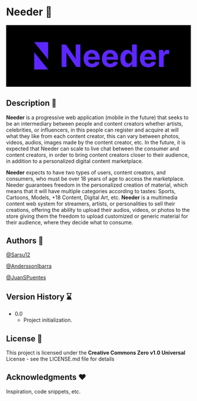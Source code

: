 # Needer 👻

![](image/README/1651083817675.png)

## Description 📃

**Needer** is a progressive web application (mobile in the future) that seeks to be an intermediary between people and content creators whether artists, celebrities, or influencers, in this people can register and acquire at will what they like from each content creator, this can vary between photos, videos, audios, images made by the content creator, etc. In the future, it is expected that Needer can scale to live chat between the consumer and content creators, in order to bring content creators closer to their audience, in addition to a personalized digital content marketplace.

**Needer** expects to have two types of users, content creators, and consumers, who must be over 18 years of age to access the marketplace. Needer guarantees freedom in the personalized creation of material, which means that it will have multiple categories according to tastes: Sports, Cartoons, Models, +18 Content, Digital Art, etc. **Needer** is a multimedia content web system for streamers, artists, or personalities to sell their creations, offering the ability to upload their audios, videos, or photos to the store giving them the freedom to upload customized or generic material for their audience, where they decide what to consume.

## Authors 👥

[@Sarsu12](https://github.com/Sarsu12/)

[@AnderssonIbarra](https://github.com/AnderssonIbarra)

[@JuanSPuentes](https://github.com/Sarsu12/)

## Version History ⌛️

* 0.0
  * Project initialization.

## License 💯

This project is licensed under the **Creative Commons Zero v1.0 Universal** License - see the LICENSE.md file for details

## Acknowledgments ❤️

Inspiration, code snippets, etc.

